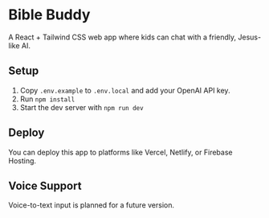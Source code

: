 # Bible Buddy

A React + Tailwind CSS web app where kids can chat with a friendly, Jesus-like AI.

## Setup

1. Copy `.env.example` to `.env.local` and add your OpenAI API key.
2. Run `npm install`
3. Start the dev server with `npm run dev`

## Deploy

You can deploy this app to platforms like Vercel, Netlify, or Firebase Hosting.

## Voice Support

Voice-to-text input is planned for a future version.
